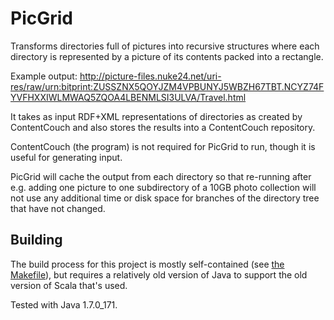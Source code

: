 # PicGrid

Transforms directories full of pictures into recursive structures
where each directory is represented by a picture of its contents
packed into a rectangle.

Example output:
http://picture-files.nuke24.net/uri-res/raw/urn:bitprint:ZUSSZNX5QOYJZM4VPBUNYJ5WBZH67TBT.NCYZ74FYVFHXXIWLMWAQ5ZQOA4LBENMLSI3ULVA/Travel.html

It takes as input RDF+XML representations of directories as created by
ContentCouch and also stores the results into a ContentCouch repository.

ContentCouch (the program) is not required for PicGrid to run, though
it is useful for generating input.

PicGrid will cache the output from each directory so that re-running
after e.g. adding one picture to one subdirectory of a 10GB photo
collection will not use any additional time or disk space for branches
of the directory tree that have not changed.

## Building

The build process for this project is mostly self-contained
(see [the Makefile](./Makefile)),
but requires a relatively old version of Java to support the
old version of Scala that's used.

Tested with Java 1.7.0_171.

